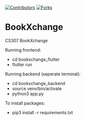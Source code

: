 [![Contributors][contributors-shield]][contributors-url]
[![Forks][forks-shield]][forks-url]

# BookXchange
CS307 BookXchange


Running frontend:
- cd bookxchange_flutter
- flutter run


Running backend (seperate terminal):
- cd bookxchange_backend
- source venv/bin/activate
- python3 app.py

To install packages: 
- pip3 install -r requirements.txt

[contributors-shield]: https://img.shields.io/github/contributors/othneildrew/Best-README-Template.svg?style=for-the-badge
[contributors-url]: https://github.com/othneildrew/Best-README-Template/graphs/contributors
[forks-shield]: https://img.shields.io/github/forks/othneildrew/Best-README-Template.svg?style=for-the-badge
[forks-url]: https://github.com/othneildrew/Best-README-Template/network/members
